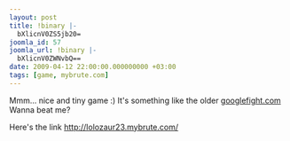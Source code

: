 ```yaml
---
layout: post
title: !binary |-
  bXlicnV0ZS5jb20=
joomla_id: 57
joomla_url: !binary |-
  bXlicnV0ZWNvbQ==
date: 2009-04-12 22:00:00.000000000 +03:00
tags: [game, mybrute.com]
---
```

<p>Mmm... nice and tiny game :) It's something like the older <a href="http://googlefight.com/">googlefight.com</a> Wanna beat me?</p>
<div>Here's the link <a href="http://lolozaur23.mybrute.com/">http://lolozaur23.mybrute.com/</a></div>
